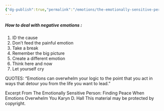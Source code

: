```yaml
---
{"dg-publish":true,"permalink":"/emotions/the-emotionally-sensitive-person-finding-peace-when-emotions-overwhelm-you-karyn-d-hall/"}
---
```


##### How to deal with negative emotions :

1. ID the cause 
2. Don’t feed the painful emotion
3. Take a break 
4. Remember the big picture 
5. Create a different emotion
6. Think here and now 
7. Let yourself cry

QUOTES:
“Emotions can overwhelm your logic to the point that you act in ways that detour you from the life you want to lead.”

Excerpt From
The Emotionally Sensitive Person: Finding Peace When Emotions Overwhelm You
Karyn D. Hall
This material may be protected by copyright.